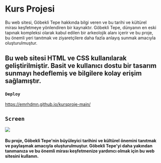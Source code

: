 <h1>Kurs Projesi</h1>

Bu web sitesi, Göbekli Tepe hakkında bilgi veren ve bu tarihi ve kültürel mirası keşfetmeye yönlendiren bir kaynaktır. Göbekli Tepe, dünyanın en eski tapınak kompleksi olarak kabul edilen bir arkeolojik alanı içerir ve bu proje, bu önemli yeri tanıtmak ve ziyaretçilere daha fazla anlayış sunmak amacıyla oluşturulmuştur.

<h2>Bu web sitesi HTML ve CSS kullanılarak geliştirilmiştir. Basit ve kullanıcı dostu bir tasarım sunmayı hedeflemiş ve bilgilere kolay erişim sağlamıştır.</h2>

### `Deploy`
https://emrhdmn.github.io/kursproje-main/

## `Screen`

![](/screen1.png)

<h4>Bu proje, Göbekli Tepe'nin büyüleyici tarihini ve kültürel önemini tanıtmak ve paylaşmak amacıyla oluşturulmuştur. Göbekli Tepe'yi daha yakından tanımanıza ve bu önemli mirası keşfetmenize yardımcı olmak için bu web sitesini kullanın.</h4>

